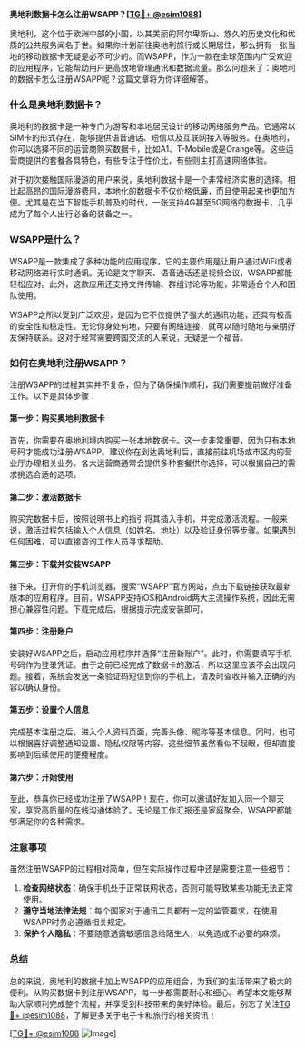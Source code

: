 **奥地利数据卡怎么注册WSAPP？[[TG💪+ @esim1088](https://t.me/s/esim1088)]**

奥地利，这个位于欧洲中部的小国，以其美丽的阿尔卑斯山、悠久的历史文化和优质的公共服务闻名于世。如果你计划前往奥地利旅行或长期居住，那么拥有一张当地的移动数据卡无疑是必不可少的。而WSAPP，作为一款在全球范围内广受欢迎的应用程序，它能帮助用户更高效地管理通讯和数据流量。那么问题来了：奥地利的数据卡怎么注册WSAPP呢？这篇文章将为你详细解答。

### 什么是奥地利数据卡？

奥地利的数据卡是一种专门为游客和本地居民设计的移动网络服务产品。它通常以SIM卡的形式存在，能够提供语音通话、短信以及互联网接入等服务。在奥地利，你可以选择不同的运营商购买数据卡，比如A1、T-Mobile或是Orange等。这些运营商提供的套餐各具特色，有些专注于性价比，有些则主打高速网络体验。

对于初次接触国际漫游的用户来说，奥地利数据卡是一个非常经济实惠的选择。相比起高昂的国际漫游费用，本地化的数据卡不仅价格低廉，而且使用起来也更加方便。尤其是在当下智能手机普及的时代，一张支持4G甚至5G网络的数据卡，几乎成为了每个人出行必备的装备之一。

### WSAPP是什么？

WSAPP是一款集成了多种功能的应用程序，它的主要作用是让用户通过WiFi或者移动网络进行实时通讯。无论是文字聊天、语音通话还是视频会议，WSAPP都能轻松应对。此外，这款应用还支持文件传输、群组讨论等功能，非常适合个人和团队使用。

WSAPP之所以受到广泛欢迎，是因为它不仅提供了强大的通讯功能，还具有极高的安全性和稳定性。无论你身处何地，只要有网络连接，就可以随时随地与亲朋好友保持联系。这对于经常需要跨国交流的人来说，无疑是一个福音。

### 如何在奥地利注册WSAPP？

注册WSAPP的过程其实并不复杂，但为了确保操作顺利，我们需要提前做好准备工作。以下是具体步骤：

#### 第一步：购买奥地利数据卡

首先，你需要在奥地利境内购买一张本地数据卡。这一步非常重要，因为只有本地号码才能成功注册WSAPP。建议你在到达奥地利后，直接前往机场或市区内的营业厅办理相关业务。各大运营商通常会提供多种套餐供你选择，可以根据自己的需求挑选合适的选项。

#### 第二步：激活数据卡

购买完数据卡后，按照说明书上的指引将其插入手机，并完成激活流程。一般来说，激活过程包括输入个人信息（如姓名、地址）以及验证身份等步骤。如果遇到任何困难，可以直接咨询工作人员寻求帮助。

#### 第三步：下载并安装WSAPP

接下来，打开你的手机浏览器，搜索“WSAPP”官方网站，点击下载链接获取最新版本的应用程序。目前，WSAPP支持iOS和Android两大主流操作系统，因此无需担心兼容性问题。下载完成后，根据提示完成安装即可。

#### 第四步：注册账户

安装好WSAPP之后，启动应用程序并选择“注册新账户”。此时，你需要填写手机号码作为登录凭证。由于之前已经完成了数据卡的激活，所以这里应该不会出现问题。接着，系统会发送一条验证码短信到你的手机上，请及时查收并输入正确的内容以确认身份。

#### 第五步：设置个人信息

完成基本注册之后，进入个人资料页面，完善头像、昵称等基本信息。同时，也可以根据喜好调整通知设置、隐私权限等内容。这些细节虽然看似不起眼，但却直接影响到后续使用的便捷程度。

#### 第六步：开始使用

至此，恭喜你已经成功注册了WSAPP！现在，你可以邀请好友加入同一个聊天室，享受高质量的在线沟通体验了。无论是工作汇报还是家庭聚会，WSAPP都能够满足你的各种需求。

### 注意事项

虽然注册WSAPP的过程相对简单，但在实际操作过程中还是需要注意一些细节：

1. **检查网络状态**：确保手机处于正常联网状态，否则可能导致某些功能无法正常使用。
2. **遵守当地法律法规**：每个国家对于通讯工具都有一定的监管要求，在使用WSAPP时务必遵循相关规定。
3. **保护个人隐私**：不要随意透露敏感信息给陌生人，以免造成不必要的麻烦。

### 总结

总的来说，奥地利的数据卡加上WSAPP的应用组合，为我们的生活带来了极大的便利。从购买数据卡到注册WSAPP，每一步都需要耐心和细心。希望本文能够帮助大家顺利完成整个流程，并享受到科技带来的美好体验。最后，别忘了关注[TG💪+ @esim1088](https://t.me/s/esim1088)，了解更多关于电子卡和旅行的相关资讯！

[[TG💪+ @esim1088](https://t.me/s/esim1088) ![Image](https://i.postimg.cc/4NQfJmqS/Snipaste-2025-05-13-00-14-12.png)]
